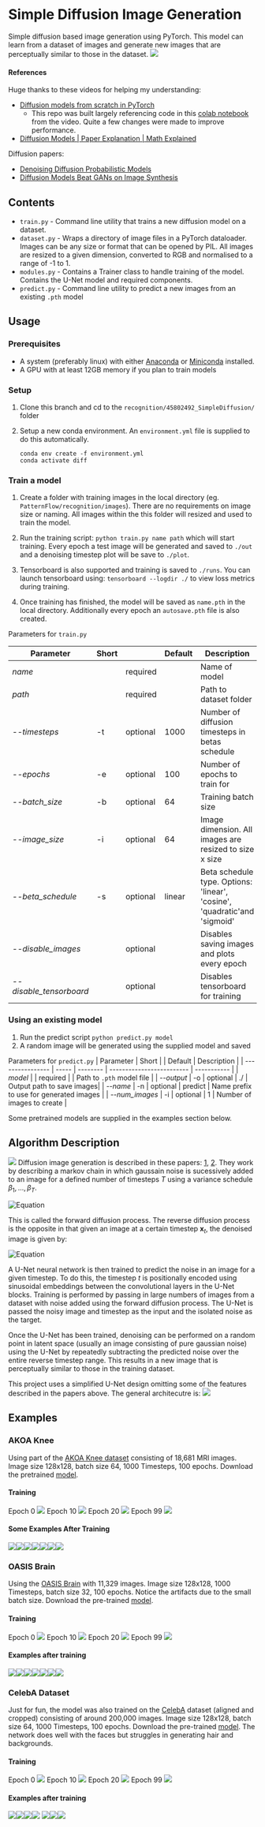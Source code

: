 # Simple Diffusion Image Generation

Simple diffusion based image generation using PyTorch. This model can learn from a dataset of images and generate new images that are perceptually similar to those in the dataset.
![](https://hcloudh.com/nextcloud/s/TpPW8Z3EzCc3mP6/download/plot_epoch94.jpeg)
#### References

Huge thanks to these videos for helping my understanding:

* [Diffusion models from scratch in PyTorch](https://www.youtube.com/watch?v=a4Yfz2FxXiY&t=912s)
  * This repo was built largely referencing code in this [colab notebook](https://colab.research.google.com/drive/1sjy9odlSSy0RBVgMTgP7s99NXsqglsUL?usp=sharing) from the video. Quite a few changes were made to improve performance.
* [Diffusion Models | Paper Explanation | Math Explained](https://www.youtube.com/watch?v=HoKDTa5jHvg&t=1338s)

Diffusion papers:
* [Denoising Diffusion Probabilistic Models](https://arxiv.org/pdf/2006.11239.pdf)
* [Diffusion Models Beat GANs on Image Synthesis](https://arxiv.org/pdf/2105.05233.pdf)

## Contents
* `train.py` - Command line utility that trains a new diffusion model on a dataset.
* `dataset.py` - Wraps a directory of image files in a PyTorch dataloader. Images can be any size or format that can be opened by PIL. All images are resized to a given dimension, converted to RGB and normalised to a range of -1 to 1.
* `modules.py` - Contains a Trainer class to handle training of the model. Contains the U-Net model and required components.
* `predict.py` - Command line utility to predict a new images from an existing `.pth` model

## Usage
### Prerequisites

* A system (preferably linux) with either [Anaconda](https://www.anaconda.com/) or [Miniconda](https://docs.conda.io/en/latest/miniconda.html) installed.
* A GPU with at least 12GB memory if you plan to train models

### Setup

1. Clone this branch and cd to the `recognition/45802492_SimpleDiffusion/` folder
2. Setup a new conda environment. An `environment.yml` file is supplied to do this automatically.

   ```
   conda env create -f environment.yml
   conda activate diff
   
   ```
### Train a model
1. Create a folder with training images in the local directory (eg. `PatternFlow/recognition/images`). There are no requirements on image size or naming. All images within the this folder will resized and used to train the model.
2. Run the training script: `python train.py name path` which will start training. Every epoch a test image will be generated and saved to `./out` and a denoising timestep plot will be save to `./plot`.
   
3. Tensorboard is also supported and training is saved to `./runs`. You can launch tensorboard using: `tensorboard --logdir ./` to view loss metrics during training.

4. Once training has finished, the model will be saved as `name.pth` in the local directory. Additionally every epoch an `autosave.pth` file is also created.

Parameters for `train.py`

| Parameter                  | Short |          | Default                   | Description |
| ----------------           | ----- | -------- | ------------------------- | ----------- |
| _name_                     |       | required |                           | Name of model |
| _path_                     |       | required |                           | Path to dataset folder |
| _--timesteps_              |  -t   | optional | 1000                      | Number of diffusion timesteps in betas schedule|
| _--epochs_                 | -e    | optional | 100                       | Number of epochs to train for |
| _--batch_size_             | -b    | optional | 64                        | Training batch size |
| _--image_size_             | -i    | optional | 64                        | Image dimension. All images are resized to size x size |
| _--beta_schedule_          | -s    | optional | linear                    | Beta schedule type. Options: 'linear', 'cosine', 'quadratic'and 'sigmoid' |
| _--disable_images_         |       | optional |                           | Disables saving images and plots every epoch |
| _--disable_tensorboard_    |       | optional |                           | Disables tensorboard for training |

### Using an existing model
1. Run the predict script `python predict.py model`
2. A random image will be generated using the supplied model and saved

Parameters for `predict.py`
| Parameter                  | Short |          | Default                   | Description |
| ----------------           | ----- | -------- | ------------------------- | ----------- |
| _model_                    |       | required |                           | Path to `.pth` model file |
| _--output_                 |  -o   | optional | ./                        | Output path to save images|
| _--name_                   | -n    | optional | predict                   | Name prefix to use for generated images |
| _--num_images_             | -i    | optional | 1                         | Number of images to create |

Some pretrained models are supplied in the examples section below. 

## Algorithm Description
![](https://hcloudh.com/nextcloud/s/kRoAMTSQkJ4weZf/download/process.png)
Diffusion image generation is described in these papers: [1](https://arxiv.org/pdf/2006.11239.pdf), [2](https://arxiv.org/pdf/2105.05233.pdf). They work by describing a markov chain in which gaussain noise is sucessively added to an image for a defined number of timesteps $T$ using a variance schedule $\beta_1,...,\beta_T$.  

![Equation](https://latex.codecogs.com/png.image?\dpi{110}\bg{white}q(\mathbf{x}_t|\mathbf{x}_{t-1}):=\mathcal{N}(\mathbf{x}_t;\sqrt{1-\beta_t}\mathbf{x}_{t-1},&space;\beta_t&space;\mathbf{I}))

This is called the forward diffusion process. The reverse diffusion process is the opposite in that given an image at a certain timestep $\mathbf{x}_t$, the denoised image is given by:

![Equation](https://latex.codecogs.com/png.image?\dpi{110}\bg{white}p_\theta(\mathbf{x}_{t-1}|\mathbf{x}_t):=\mathcal{N}(\mathbf{x}_{t-1};\mathbf{\mu}(\mathbf{x}_t,t),\mathbf{\Sigma}_\theta(\mathbf{x}_t,t)))

A U-Net neural network is then trained to predict the noise in an image for a given timestep. To do this, the timestep $t$ is positionally encoded using sinusoidal embeddings between the convolutional layers in the U-Net blocks. Training is performed by passing in large numbers of images from a dataset with noise added using the forward diffusion process. The U-Net is passed the noisy image and timestep as the input and the isolated noise as the target.

Once the U-Net has been trained, denoising can be performed on a random point in latent space (usually an image consisting of pure gaussian noise) using the U-Net by repeatedly subtracting the predicted noise over the entire reverse timestep range. This results in a new image that is perceptually similar to those in the training dataset.

This project uses a simplified U-Net design omitting some of the features described in the papers above. The general architecutre is:
![](https://hcloudh.com/nextcloud/s/atkz7cBTeJEDAbW/download/unet.png)

## Examples

### AKOA Knee 
Using part of the [AKOA Knee dataset](https://nda.nih.gov/oai/) consisting of 18,681 MRI images. Image size 128x128, batch size 64, 1000 Timesteps, 100 epochs. Download the pretrained [model](https://hcloudh.com/nextcloud/s/zQ4FzxGJd2aXzA8/download/AKOA2.pth).
#### Training
Epoch 0
![](https://hcloudh.com/nextcloud/s/LdiWLFwsMtqGCPy/download/plot_epoch0.jpeg)
Epoch 10
![](https://hcloudh.com/nextcloud/s/Ho8apXrybbamXrS/download/plot_epoch10.jpeg)
Epoch 20
![](https://hcloudh.com/nextcloud/s/L6SfgoKzpWdCWam/download/plot_epoch20.jpeg)
Epoch 99
![](https://hcloudh.com/nextcloud/s/CZraXEaTGactfaz/download/plot_epoch99.jpeg)

#### Some Examples After Training
![](https://hcloudh.com/nextcloud/s/LEpJzmtMFHY2CyS/download/predict0.jpeg)![](https://hcloudh.com/nextcloud/s/EJCRb3wj43D75qN/download/predict1.jpeg)![](https://hcloudh.com/nextcloud/s/NT7RY7b7sLeXGSF/download/predict2.jpeg)![](https://hcloudh.com/nextcloud/s/KtfFcEYSjnyxiwz/download/predict3.jpeg)![](https://hcloudh.com/nextcloud/s/MzTR56qysE3N5pT/download/predict4.jpeg)![](https://hcloudh.com/nextcloud/s/WtKYfsEdo8nYq5q/download/predict5.jpeg)![](https://hcloudh.com/nextcloud/s/kTsjDgQSdfAibFY/download/predict6.jpeg)

### OASIS Brain
Using the [OASIS Brain](https://www.oasis-brains.org/) with 11,329 images. Image size 128x128, 1000 Timesteps, batch size 32, 100 epochs. Notice the artifacts due to the small batch size. Download the pre-trained [model](https://hcloudh.com/nextcloud/s/PpmLt5xTZLQHXHE/download/brain.pth).
#### Training
Epoch 0
![](https://hcloudh.com/nextcloud/s/rq2TPtAp3Aibj5x/download/plot_epoch0.jpeg)
Epoch 10
![](https://hcloudh.com/nextcloud/s/r3LLCparqbo77Xw/download/plot_epoch10.jpeg)
Epoch 20
![](https://hcloudh.com/nextcloud/s/PGaqHXzowryKtkB/download/plot_epoch20.jpeg)
Epoch 99
![](https://hcloudh.com/nextcloud/s/rNaFJptFKMTnz4X/download/plot_epoch99.jpeg)

#### Examples after training
![](https://hcloudh.com/nextcloud/s/QDdoBxFGF5RNLXg/download/predict2.jpeg)![](https://hcloudh.com/nextcloud/s/qZiA5zPDAxSAXgx/download/predict3.jpeg)![](https://hcloudh.com/nextcloud/s/84ftrCnnXJmgjGp/download/predict4.jpeg)![](https://hcloudh.com/nextcloud/s/EEodLTB24xiw6x2/download/predict6.jpeg)![](https://hcloudh.com/nextcloud/s/WjWceaEJ5BsbtJb/download/predict7.jpeg)![](https://hcloudh.com/nextcloud/s/4dkMk97t4KgFRRs/download/predict8.jpeg)![](https://hcloudh.com/nextcloud/s/S67ByeBPYtbq52G/download/predict9.jpeg)

### CelebA Dataset
Just for fun, the model was also trained on the [CelebA](https://mmlab.ie.cuhk.edu.hk/projects/CelebA.html) dataset (aligned and cropped) consisting of around 200,000 images. Image size 128x128, batch size 64, 1000 Timesteps, 100 epochs. Download the pre-trained [model](https://hcloudh.com/nextcloud/s/ma6ww8GF5XEoysT/download/celebA.pth). The network does well with the faces but struggles in generating hair and backgrounds.

#### Training 
Epoch 0
![](https://hcloudh.com/nextcloud/s/z3z6qcX2bz3dZGy/download/plot_epoch0.jpeg)
Epoch 10
![](https://hcloudh.com/nextcloud/s/weKD2Abeg57KD2w/download/plot_epoch10.jpeg)
Epoch 20
![](https://hcloudh.com/nextcloud/s/jSW944KfLSXXX9s/download/plot_epoch20.jpeg)
Epoch 99
![](https://hcloudh.com/nextcloud/s/toiR4mKsXemxaxM/download/plot_epoch99.jpeg)
#### Examples after training
![](https://hcloudh.com/nextcloud/s/xiEtPoB73REYZZk/download/predict5.jpeg)![](https://hcloudh.com/nextcloud/s/ggdw7wtLEEEWyoa/download/predict6.jpeg)![](https://hcloudh.com/nextcloud/s/jXaebSRSTpjC9Yq/download/predict7.jpeg)![](https://hcloudh.com/nextcloud/s/AiLLPETBajJbKzd/download/predict9.jpeg)
![](https://hcloudh.com/nextcloud/s/DYZCgkToCCMAg6o/download/predict11.jpeg)![](https://hcloudh.com/nextcloud/s/XC3a8EdwFtYF8gd/download/predict13.jpeg)![](https://hcloudh.com/nextcloud/s/BZa4PCZTPATniTs/download/predict12.jpeg)
